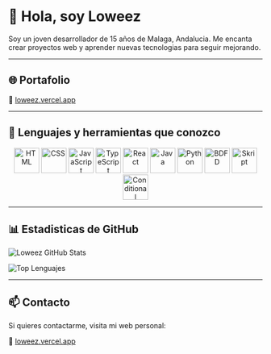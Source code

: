 # 👋 Hola, soy Loweez

Soy un joven desarrollador de 15 años de Malaga, Andalucia. Me encanta crear proyectos web y aprender nuevas tecnologias para seguir mejorando.

---

## 🌐 Portafolio

🔗 [loweez.vercel.app](https://loweez.vercel.app)

---

## 🧰 Lenguajes y herramientas que conozco

<p align="center">
  <img src="https://cdn-icons-png.flaticon.com/512/732/732212.png" width="50" alt="HTML" />
  <img src="https://cdn-icons-png.flaticon.com/512/732/732190.png" width="50" alt="CSS" />
  <img src="https://cdn-icons-png.flaticon.com/512/5968/5968292.png" width="50" alt="JavaScript" />
  <img src="https://cdn-icons-png.flaticon.com/512/5968/5968381.png" width="50" alt="TypeScript" />
  <img src="https://cdn-icons-png.flaticon.com/512/919/919851.png" width="50" alt="React" />
  <img src="https://cdn-icons-png.flaticon.com/512/226/226777.png" width="50" alt="Java" />
  <img src="https://cdn-icons-png.flaticon.com/512/5968/5968350.png" width="50" alt="Python" />
  <img src="https://avatars.githubusercontent.com/u/88053830?s=200&v=4" width="50" alt="BDFD" />
  <img src="https://www.spigotmc.org/data/resource_icons/114/114544.jpg?1705441800" width="50" alt="Skript" />
  <img src="https://www.spigotmc.org/data/resource_icons/82/82271.jpg?1658336312" width="50" alt="Conditional Events" />
</p>

---

## 📊 Estadisticas de GitHub

![Loweez GitHub Stats](https://github-readme-stats.vercel.app/api?username=loweez&show_icons=true&theme=tokyonight)

![Top Lenguajes](https://github-readme-stats.vercel.app/api/top-langs/?username=loweez&layout=compact&theme=tokyonight)

---

## 📫 Contacto

Si quieres contactarme, visita mi web personal:

🔗 [loweez.vercel.app](https://loweez.vercel.app)
